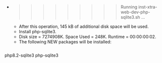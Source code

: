 * >>>>>>>>> Running inst-xtra-web-dev-php-sqlite3.sh ...
  * After this operation, 145 kB of additional disk space will be used.
  * Install php-sqlite3.
  * Disk size = 7274908K. Space Used = 248K. Runtime = 00:00:00:02.
  * The following NEW packages will be installed:
  ```bash
php8.2-sqlite3 php-sqlite3
  ```
